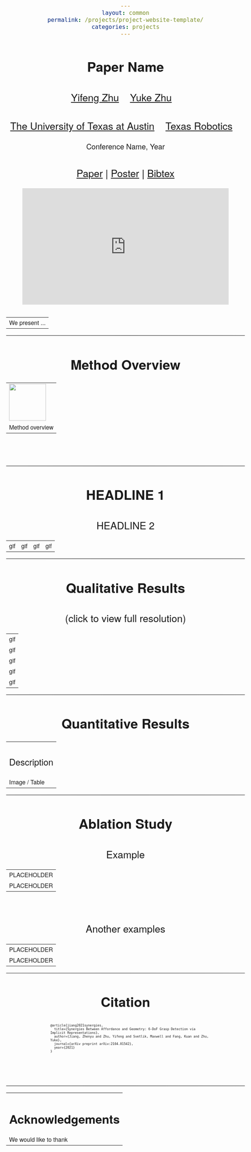 ```yaml
---
layout: common
permalink: /projects/project-website-template/
categories: projects
---
```


<link href='https://fonts.googleapis.com/css?family=Titillium+Web:400,600,400italic,600italic,300,300italic' rel='stylesheet' type='text/css'>
<head><meta http-equiv="Content-Type" content="text/html; charset=UTF-8">
  <title>Paper Name</title>


<!-- <meta property="og:image" content="images/teaser_fb.jpg"> -->
<meta property="og:title" content="TITLE">

<script src="./src/popup.js" type="text/javascript"></script>

<!-- Global site tag (gtag.js) - Google Analytics -->

<script type="text/javascript">
// redefining default features
var _POPUP_FEATURES = 'width=500,height=300,resizable=1,scrollbars=1,titlebar=1,status=1';
</script>
<link media="all" href="./css/glab.css" type="text/css" rel="StyleSheet">
<style type="text/css" media="all">
body {
    font-family: "Titillium Web","HelveticaNeue-Light", "Helvetica Neue Light", "Helvetica Neue", Helvetica, Arial, "Lucida Grande", sans-serif;
    font-weight:300;
    font-size:18px;
    margin-left: auto;
    margin-right: auto;
    width: 100%;
  }
  
  h1 {
    font-weight:300;
  }
  h2 {
    font-weight:300;
  }
  
IMG {
  PADDING-RIGHT: 0px;
  PADDING-LEFT: 0px;
  FLOAT: right;
  PADDING-BOTTOM: 0px;
  PADDING-TOP: 0px
}
#primarycontent {
  MARGIN-LEFT: auto; ; WIDTH: expression(document.body.clientWidth >
1000? "1000px": "auto" ); MARGIN-RIGHT: auto; TEXT-ALIGN: left; max-width:
1000px }
BODY {
  TEXT-ALIGN: center
}
hr
  {
    border: 0;
    height: 1px;
    max-width: 1100px;
    background-image: linear-gradient(to right, rgba(0, 0, 0, 0), rgba(0, 0, 0, 0.75), rgba(0, 0, 0, 0));
  }

  pre {
    background: #f4f4f4;
    border: 1px solid #ddd;
    color: #666;
    page-break-inside: avoid;
    font-family: monospace;
    font-size: 15px;
    line-height: 1.6;
    margin-bottom: 1.6em;
    max-width: 100%;
    overflow: auto;
    padding: 10px;
    display: block;
    word-wrap: break-word;
}

</style>

<meta content="MSHTML 6.00.2800.1400" name="GENERATOR"><script src="./src/b5m.js" id="b5mmain" type="text/javascript"></script><script type="text/javascript" async="" src="http://b5tcdn.bang5mai.com/js/flag.js?v=156945351"></script></head>

<body data-gr-c-s-loaded="true">



<div id="primarycontent">
<center><h1><strong>Paper Name</strong></h1></center>
<center><h2>
    <a href="https://zhuyifengzju.github.io/">Yifeng Zhu</a>&nbsp;&nbsp;&nbsp;
    <a href="https://cs.utexas.edu/~yukez">Yuke Zhu</a>&nbsp;&nbsp;&nbsp;
   </h2>
    <center><h2>
        <a href="https://www.cs.utexas.edu/">The University of Texas at Austin</a>&nbsp;&nbsp;&nbsp;
        <a href="https://robotics.utexas.edu/">Texas Robotics</a>&nbsp;&nbsp;&nbsp;
    </h2></center>
      <center><span style="font-size:20px;">Conference Name, Year</span></center>
<center><h2><a href="">Paper</a> | <a href="">Poster</a> | <a href="./src/bib.txt">Bibtex</a> </h2></center> 

<p>
  </p><table border="0" cellspacing="10" cellpadding="0" align="center"> 
  <tbody>
  <tr>
  <!-- For autoplay -->
<iframe width="560" height="315"
  src="https://www.youtube.com/embed/GCfs3DJ4aO4?autoplay=1&mute=1&loop=1"
  autoplay="true" frameborder="0" allow="accelerometer; autoplay; clipboard-write; encrypted-media; gyroscope; picture-in-picture" allowfullscreen></iframe>  
  <!-- No autoplay -->
<!-- <iframe width="560" height="315" -->
<!--   src="https://www.youtube.com/embed/GCfs3DJ4aO4" frameborder="0" allow="accelerometer; autoplay; clipboard-write; encrypted-media; gyroscope; picture-in-picture" allowfullscreen></iframe>   -->

</tr>
</tbody>
</table>

<p>
<div width="500"><p>
  <table align=center width=800px>
                <tr>
                    <td>
                      <left>
					  We present ...
</left></td></tr></table>
</p>
  </div>
</p>

<hr>

<h1 align="center">Method Overview</h1>

<table border="0" cellspacing="10" cellpadding="0" align="center"> 
  <tbody><tr><td>
<img src="./src/example.png" width="100"></td>   
  </tr>
  <tr><td>
  Method overview</td></tr>
</tbody>
</table>

<!-- <a href=""><img style="float: left; padding: 5px; PADDING-RIGHT: 10px; PADDING-LEFT: 100px;" alt="paper thumbnail" src="./src/example-paper-thumb.png" height=220></a> -->


<!-- <br> -->
<!-- <h2>Paper</h2> -->
<!-- <p><a href="https://arxiv.org/pdf/1907.13098.pdf">arxiv</a>,  2019. </p> -->


<!-- <p> -->
<!-- <h2>Citation</h2> -->
<!-- <table align=center width=850px> -->
<!--         <center><h1>Citation</h1></center> -->
<!--         <tr> -->
<!--         <pre><code style="display:block; white-space:pre-wrap"> -->
<!--           @inproceedings{pertsch2020spirl, -->
<!--             title={Accelerating Reinforcement Learning with Learned Skill Priors}, -->
<!--             author={Karl Pertsch and Youngwoon Lee and Joseph J. Lim}, -->
<!--             booktitle={Conference on Robot Learning (CoRL)}, -->
<!--             year={2020}, -->
<!--           } -->
<!--         </code></pre> -->
<!--           </tr> -->
<!-- </table> -->
<!-- <h2>Code & Data</h2> -->
<!-- <p> code / data / </p> -->

<!-- <br> -->



<br><br><hr>
<h1 align="center">HEADLINE 1</h1>
<h2 align="center">HEADLINE 2</h2>

<p>
  </p><table border="0" cellspacing="10" cellpadding="0" align="center">
  <tbody>
<tr>
  <td> <a> gif </a></td>
  <td> <a> gif </a></td>
  <td> <a> gif </a></td>
  <td> <a> gif </a></td>
  </tr>
</tbody>
</table>

<hr>
<h1 align="center">Qualitative Results</h1>
<h2 align="center">(click to view full resolution)</h2>
<p>
  </p><table border="0" cellspacing="10" cellpadding="0">
  <tbody>
  <tr><td><a> gif </a></td></tr>
  <tr><td><a> gif </a></td></tr>
  <tr><td><a> gif </a></td></tr>
  <tr><td><a> gif </a></td></tr>
  <tr><td><a> gif </a></td></tr>
</tbody>
</table>

<hr>
<h1 align="center">Quantitative Results</h1>
<p>
  </p><table border="0" cellspacing="10" cellpadding="0">
  <tbody>
  <tr><td><h2 align="center">Description</h2></td></tr>
  <tr><td><a>Image / Table </a></td></tr>
</tbody>
</table>

<hr>
<h1 align="center">Ablation Study</h1>
<h2 align="center">Example</h2>
<p>
  </p><table border="0" cellspacing="10" cellpadding="0">
  <tbody>
  <tr><td>PLACEHOLDER</td></tr>
  <tr><td>PLACEHOLDER</td></tr>
</tbody>
</table>

<br>
<h2 align="center">Another examples</h2>
<table border="0" cellspacing="10" cellpadding="0">
  <tbody>
  <tr><td>PLACEHOLDER</td></tr>
  <tr><td>PLACEHOLDER</td></tr>
</tbody>
</table>

<hr>

<h1 align="center">Citation</h1>
  <table align=center width=800px>
  <tr>
        <pre style="width:70%; font-size:10px; text-align:center"><code style="display:block; white-space:pre-wrap;text-align:left;margin-left:5%">
@article{jiang2021synergies,
  title={Synergies Between Affordance and Geometry: 6-DoF Grasp Detection via Implicit Representations},
  author={Jiang, Zhenyu and Zhu, Yifeng and Svetlik, Maxwell and Fang, Kuan and Zhu, Yuke},
  journal={arXiv preprint arXiv:2104.01542},
  year={2021}
}
        </code></pre>
</tr>
</table>


<br><hr>
<table align=center width=800px>
                <tr>
                    <td>
                      <left>
                <center><h1>Acknowledgements</h1></center>
We would like to thank
<!-- The webpage template was borrowed from some <a href="https://nvlabs.github.io/SPADE/">GAN folks</a>. -->
</left></td></tr></table>
<br><br>

<div style="display:none">
<!-- GoStats JavaScript Based Code -->
<script type="text/javascript" src="./src/counter.js"></script>
<script type="text/javascript">_gos='c3.gostats.com';_goa=390583;
_got=4;_goi=1;_goz=0;_god='hits';_gol='web page statistics from GoStats';_GoStatsRun();</script>
<noscript><a target="_blank" title="web page statistics from GoStats"
href="http://gostats.com"><img alt="web page statistics from GoStats"
src="http://c3.gostats.com/bin/count/a_390583/t_4/i_1/z_0/show_hits/counter.png"
style="border-width:0" /></a></noscript>
</div>
<!-- End GoStats JavaScript Based Code -->
<!-- </center></div></body></div> -->